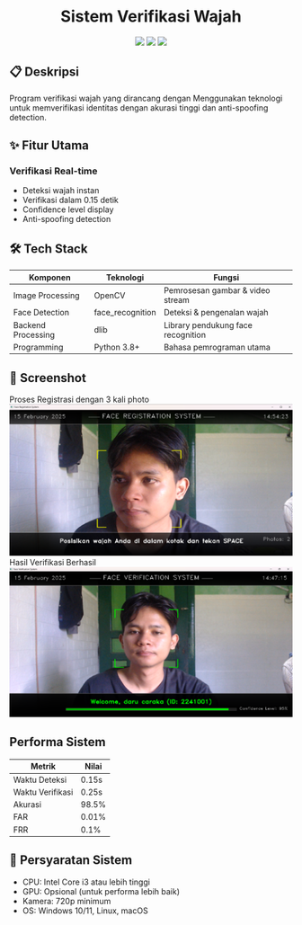 <div align="center">
  <h1>Sistem Verifikasi Wajah</h1>

  <p align="center">
    <img src="https://img.shields.io/badge/Python-3.8+-3776AB?style=for-the-badge&logo=python&logoColor=white">
    <img src="https://img.shields.io/badge/OpenCV-27338e?style=for-the-badge&logo=OpenCV&logoColor=white">
    <img src="https://img.shields.io/badge/PyQt5-41CD52?style=for-the-badge&logo=qt&logoColor=white">
  </p>
</div>

## 📋 Deskripsi
Program verifikasi wajah yang dirancang dengan Menggunakan teknologi untuk memverifikasi identitas dengan akurasi tinggi dan anti-spoofing detection.

## ✨ Fitur Utama
### Verifikasi Real-time

- Deteksi wajah instan
- Verifikasi dalam 0.15 detik
- Confidence level display
- Anti-spoofing detection


## 🛠️ Tech Stack
| Komponen | Teknologi | Fungsi |
|----------|------------|---------|
| Image Processing | OpenCV | Pemrosesan gambar & video stream |
| Face Detection | face_recognition | Deteksi & pengenalan wajah |
| Backend Processing | dlib | Library pendukung face recognition |
| Programming | Python 3.8+ | Bahasa pemrograman utama |

## 📸 Screenshot
<summary>Proses Registrasi dengan 3 kali photo</summary>
<img src="src/img/face registrasi.png" alt="Success Result">

<summary>Hasil Verifikasi Berhasil </summary>
<img src="src/img/face verification.png" alt="Verification Process">


## Performa Sistem
| Metrik | Nilai |
|--------|--------|
| Waktu Deteksi | 0.15s |
| Waktu Verifikasi | 0.25s |
| Akurasi | 98.5% |
| FAR | 0.01% |
| FRR | 0.1% |

## 📝 Persyaratan Sistem
- CPU: Intel Core i3 atau lebih tinggi
- GPU: Opsional (untuk performa lebih baik)
- Kamera: 720p minimum
- OS: Windows 10/11, Linux, macOS

